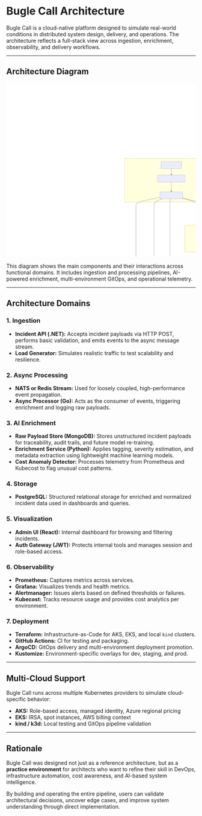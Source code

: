 # Bugle Call Architecture

Bugle Call is a cloud-native platform designed to simulate real-world conditions in distributed system design, delivery, and operations. The architecture reflects a full-stack view across ingestion, enrichment, observability, and delivery workflows.

---

## Architecture Diagram

![Bugle Call Architecture](images/architecture.svg)

This diagram shows the main components and their interactions across functional domains. It includes ingestion and processing pipelines, AI-powered enrichment, multi-environment GitOps, and operational telemetry.

---

## Architecture Domains

### 1. Ingestion

- **Incident API (.NET):** Accepts incident payloads via HTTP POST, performs basic validation, and emits events to the async message stream.
- **Load Generator:** Simulates realistic traffic to test scalability and resilience.

### 2. Async Processing

- **NATS or Redis Stream:** Used for loosely coupled, high-performance event propagation.
- **Async Processor (Go):** Acts as the consumer of events, triggering enrichment and logging raw payloads.

### 3. AI Enrichment

- **Raw Payload Store (MongoDB):** Stores unstructured incident payloads for traceability, audit trails, and future model re-training.
- **Enrichment Service (Python):** Applies tagging, severity estimation, and metadata extraction using lightweight machine learning models.
- **Cost Anomaly Detector:** Processes telemetry from Prometheus and Kubecost to flag unusual cost patterns.

### 4. Storage

- **PostgreSQL:** Structured relational storage for enriched and normalized incident data used in dashboards and queries.

### 5. Visualization

- **Admin UI (React):** Internal dashboard for browsing and filtering incidents.
- **Auth Gateway (JWT):** Protects internal tools and manages session and role-based access.

### 6. Observability

- **Prometheus:** Captures metrics across services.
- **Grafana:** Visualizes trends and health metrics.
- **Alertmanager:** Issues alerts based on defined thresholds or failures.
- **Kubecost:** Tracks resource usage and provides cost analytics per environment.

### 7. Deployment

- **Terraform:** Infrastructure-as-Code for AKS, EKS, and local `kind` clusters.
- **GitHub Actions:** CI for testing and packaging.
- **ArgoCD:** GitOps delivery and multi-environment deployment promotion.
- **Kustomize:** Environment-specific overlays for dev, staging, and prod.

---

## Multi-Cloud Support

Bugle Call runs across multiple Kubernetes providers to simulate cloud-specific behavior:

- **AKS:** Role-based access, managed identity, Azure regional pricing
- **EKS:** IRSA, spot instances, AWS billing context
- **kind / k3d:** Local testing and GitOps pipeline validation

---

## Rationale

Bugle Call was designed not just as a reference architecture, but as a **practice environment** for architects who want to refine their skill in DevOps, infrastructure automation, cost awareness, and AI-based system intelligence.

By building and operating the entire pipeline, users can validate architectural decisions, uncover edge cases, and improve system understanding through direct implementation.

